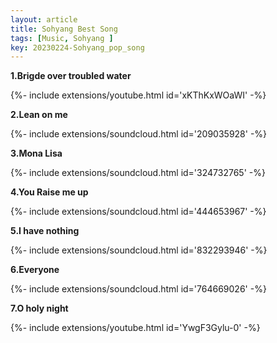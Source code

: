 ```yaml
---
layout: article
title: Sohyang Best Song
tags: [Music, Sohyang ]
key: 20230224-Sohyang_pop_song
---
```


**1.Brigde over troubled water**

<div>{%- include extensions/youtube.html id='xKThKxWOaWI' -%}</div>

**2.Lean on me**

<div>{%- include extensions/soundcloud.html id='209035928' -%}</div>

**3.Mona Lisa**

<div>{%- include extensions/soundcloud.html id='324732765' -%}</div>

**4.You Raise me up**

<div>{%- include extensions/soundcloud.html id='444653967' -%}</div>

**5.I have nothing**

<div>{%- include extensions/soundcloud.html id='832293946' -%}</div>

**6.Everyone**

<div>{%- include extensions/soundcloud.html id='764669026' -%}</div>

**7.O holy night**

<div>{%- include extensions/youtube.html id='YwgF3Gylu-0' -%}</div>

